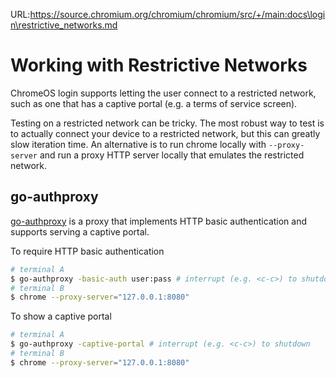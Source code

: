 URL:https://source.chromium.org/chromium/chromium/src/+/main:docs\login\restrictive_networks.md
# Working with Restrictive Networks

ChromeOS login supports letting the user connect to a restricted network,
such as one that has a captive portal (e.g. a terms of service screen).

Testing on a restricted network can be tricky. The most robust way to test is
to actually connect your device to a restricted network, but this can greatly
slow iteration time. An alternative is to run chrome locally with
`--proxy-server` and run a proxy HTTP server locally that emulates the
restricted network.

## go-authproxy

[go-authproxy](https://github.com/jacobdufault/go-authproxy) is a proxy that
implements HTTP basic authentication and supports serving a captive portal.

To require HTTP basic authentication

```sh
# terminal A
$ go-authproxy -basic-auth user:pass # interrupt (e.g. <c-c>) to shutdown
# terminal B
$ chrome --proxy-server="127.0.0.1:8080"
```

To show a captive portal

```sh
# terminal A
$ go-authproxy -captive-portal # interrupt (e.g. <c-c>) to shutdown
# terminal B
$ chrome --proxy-server="127.0.0.1:8080"
```
